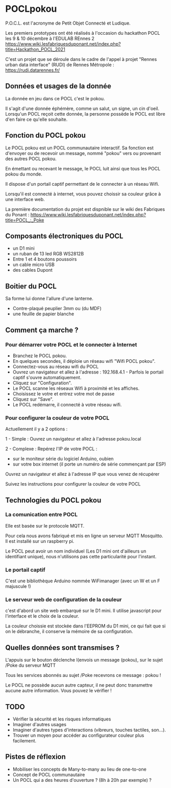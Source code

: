 # POCLpokou
P.O.C.L. est l'acronyme de Petit Objet Connecté et Ludique. 

Les premiers prototypes ont été réalisés à l'occasion du hackathon POCL les 9 & 10 décembre à l'EDULAB REnnes 2 https://www.wiki.lesfabriquesduponant.net/index.php?title=Hackathon_POCL_2021

C'est un projet que se déroule dans le cadre de l'appel à projet "Rennes urban data interface" (RUDI) de Rennes Métropole : https://rudi.datarennes.fr/

## Données et usages de la donnée
La donnée en jeu dans ce POCL c'est le pokou.

Il s'agit d'une donnée éphémère, comme un salut, un signe, un cin d'oeil. Lorsqu'un POCL reçoit cette donnée, la personne possède le POCL est libre d'en faire ce qu'elle souhaite.

## Fonction du POCL pokou
Le POCL pokou est un POCL communautaire interactif. Sa fonction est d'envoyer ou de recevoir un message, nommé "pokou" vers ou provenant des autres POCL pokou. 

En émettant ou recevant le message, le POCL luit ainsi que tous les POCL pokou du monde.

Il dispose d'un portail captif permettant de le connecter à un réseau Wifi.

Lorsqu'il est connecté à internet, vous pouvez choissir sa couleur grâce à une interface web.

La première documentation du projet est dispnible sur le wiki des Fabriques du Ponant : https://www.wiki.lesfabriquesduponant.net/index.php?title=POCL_:_Poke

## Composants électroniques du POCL
* un D1 mini
* un ruban de 13 led RGB WS2812B
* Entre 1 et 4 boutons poussoirs
* un cable micro USB
* des cables Dupont

## Boitier du POCL
Sa forme lui donne l'allure d'une lanterne.
* Contre-plaqué peuplier 3mm ou (du MDF)
* une feuille de papier blanche

## Comment ça marche ?
### Pour démarrer votre POCL et le connecter à Internet
* Branchez le POCL pokou.
* En quelques secondes, il déploie un réseau wifi "Wifi POCL pokou".
* Connectez-vous au réseau wifi du POCL
* Ouvrez un navigateur et allez à l'adresse : 192.168.4.1 - Parfois le portail captif s'ouvre automatiquement.
* Cliquez sur "Configuration".
* Le POCL scanne les réseaux Wifi à proximité et les affiches.
* Choisissez le votre et entrez votre mot de passe
* Cliquez sur "Save".
* Le POCL redémarre, il connecté à votre réseau wifi.
### Pour configurer la couleur de votre POCL
Actuellement il y a 2 options :

1 - Simple : Ouvrez un navigateur et allez à l'adresse pokou.local

2 - Complexe : Repérez l'IP de votre POCL : 
* sur le moniteur série du logiciel Arduino, oubien
* sur votre box internet (il porte un numéro de série commençant par ESP)

Ouvrez un navigateur et allez à l'adresse IP que vous venez de récupérer

Suivez les instructions pour configurer la couleur de votre POCL


## Technologies du POCL pokou
### La comunication entre POCL
Elle est basée sur le protocole MQTT.

Pour cela nous avons fabriqué et mis en ligne un serveur MQTT Mosquitto. Il est installé sur un raspberry pi.

Le POCL peut avoir un nom individuel (Les D1 mini ont d'ailleurs un identifiant unique), nous n'utilisons pas cette particularité pour l'instant.

### Le portail captif
C'est une bibliothèque Arduino nommée WiFimanager (avec un W et un F majuscule !)

### Le serveur web de configuration de la couleur
c'est d'abord un site web embarqué sur le D1 mini. Il utilise javascript pour l'interface et le choix de la couleur.

La couleur choissie est stockée dans l'EEPROM du D1 mini, ce qui fait que si on le débranche, il conserve la mémoire de sa configuration.

## Quelles données sont transmises ?
L'appuis sur le bouton déclenche l(envois un message (pokou), sur le sujet /Poke du serveur MQTT

Tous les services abonnés au sujet /Poke recevrons ce message : pokou !

Le POCL ne possède aucun autre capteur, il ne peut donc transmettre aucune autre information. Vous pouvez le vérifier !

## TODO
* Vérifier la sécurité et les risques informatiques
* Imaginer d'autres usages
* Imaginer d'autres types d'interactions (vibreurs, touches tactiles, son...).
* Trouver un moyen pour accéder au configurateur couleur plus facilement.

## Pistes de réflexion
* Mobiliser les concepts de Many-to-many au lieu de one-to-one
* Concept de POCL communautaire
* Un POCL qui a des heures d'ouverture ? (8h à 20h par exemple) ?
